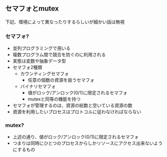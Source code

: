 セマフォとmutex
---------------

下記、環境によって異なったりするらしいが細かい話は無視

### セマフォ?

* 並列プログラミングで用いる
* 複数プログラム間で競合を防ぐのに利用される
* 実態は変数や抽象データ型
* セマフォ2種類
    * カウンティングセマフォ
        * 任意の個数の資源を扱うセマフォ
    * バイナリセマフォ
        * 値がロック/アンロック(0/1)に限定されるセマフォ
        * mutexと同等の機能を持つ
* セマフォが管理するのは、資源の総数と空いている資源の数
* 資源を利用したいプロセスはプロトコルに従わなければならない

### mutex?

* 上述の通り、値がロック/アンロック(0/1)に限定されるセマフォ
* つまりは同時にひとつのプロセスからしかリソースにアクセス出来ないようにするもの



